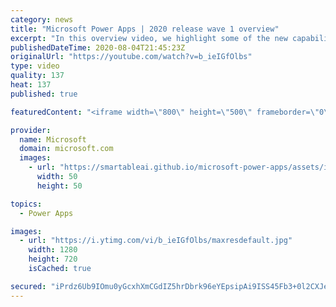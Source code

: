 ```yaml
---
category: news
title: "Microsoft Power Apps | 2020 release wave 1 overview"
excerpt: "In this overview video, we highlight some of the new capabilities included in the latest update to Microsoft Power Apps.      Here are the capabilities covered:     UI enhancements       • Save is always visible       • Chart formatting  Grid user experience enhancements       • Conditional search  "
publishedDateTime: 2020-08-04T21:45:23Z
originalUrl: "https://youtube.com/watch?v=b_ieIGfOlbs"
type: video
quality: 137
heat: 137
published: true

featuredContent: "<iframe width=\"800\" height=\"500\" frameborder=\"0\" src=\"https://www.youtube.com/embed/b_ieIGfOlbs\" allow=\"accelerometer; autoplay; encrypted-media; gyroscope; picture-in-picture\" allowfullscreen></iframe>"

provider:
  name: Microsoft
  domain: microsoft.com
  images:
    - url: "https://smartableai.github.io/microsoft-power-apps/assets/images/organizations/microsoft.com-50x50.jpg"
      width: 50
      height: 50

topics:
  - Power Apps

images:
  - url: "https://i.ytimg.com/vi/b_ieIGfOlbs/maxresdefault.jpg"
    width: 1280
    height: 720
    isCached: true

secured: "iPrdz6Ub9IOmu0yGcxhXmCGdIZ5hrDbrk96eYEpsipAi9ISS45Fb3+0l2CXJeTMhhAZMJk8FBhyoi8qiNO/ktUb89L1D5POILbUdxAQYO/434rTkvJPdZGIivBzzQA/32aS/zRWgoDjxn/WYJ06FcbWRnev7l5AlOh8LQqAUQHzdpfRFSQy/Fok8QZI4iykP4woRkrkcP4vVjQE6hidSWYEb3a6I8WRrcZJJ973tX2ewIKvfcmPEFwT/wWzpV/fJNB/CGa8ZgH3YHbB/ho8qgd1JnOAk11/thCmzXRLMN0jzspn6bkmPxyUQ6dK/SGL56PJFP6mG6bULkYt0yXsx8cxtT39YCIrLVxCikT+48Vur39n9xuNjWrHvTKi5I2uhAgu/wOkaIA2bwgz81RWz5F7s83ca/k/P1MX8gs53/P5trOjd8DC2q6ljhVV8OETu;ufbqUP/whz+00JhHnfP46g=="
---
```


